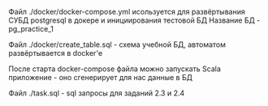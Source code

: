 Файл ./docker/docker-compose.yml исользуется для развёртывания СУБД postgresql в докере и инициирования тестовой БД
Название БД - pg_practice_1

Файл ./docker/create_table.sql - схема учебной БД, автоматом развёртывается в docker'е

После старта docker-compose файла можно запускать Scala приложение - оно сгенерирует для нас данные в БД

Файл ./task.sql - sql запросы для заданий 2.3 и 2.4